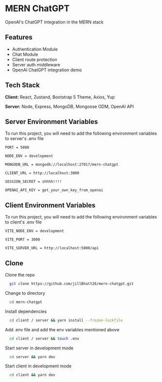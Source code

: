 # MERN ChatGPT

OpenAI's ChatGPT integration in the MERN stack

## Features

-   Authentication Module
-   Chat Module
-   Client route protection
-   Server auth middleware
-   OpenAI ChatGPT integration demo

## Tech Stack

**Client:** React, Zustand, Bootstrap 5 Theme, Axios, Yup

**Server:** Node, Express, MongoDB, Mongoose ODM, OpenAI API

## Server Environment Variables

To run this project, you will need to add the following environment variables to server's .env file

`PORT = 5000`

`NODE_ENV = development`

`MONGODB_URL = mongodb://localhost:27017/mern-chatgpt`

`CLIENT_URL = http://localhost:3000`

`SESSION_SECRET = shhhh!!!!`

`OPENAI_API_KEY = get_your_own_key_from_openai`

## Client Environment Variables

To run this project, you will need to add the following environment variables to client's .env file

`VITE_NODE_ENV = development`

`VITE_PORT = 3000`

`VITE_SERVER_URL = http://localhost:5000/api`

## Clone

Clone the repo

```bash
  git clone https://github.com/jillBhatt26/mern-chatgpt.git
```

Change to directory

```bash
  cd mern-chatgpt
```

Install dependencies

```bash
  cd client / server && yarn install --frozen-lockfile
```

Add .env file and add the env variables mentioned above

```bash
  cd client / server && touch .env
```

Start server in development mode

```bash
  cd server && yarn dev
```

Start client in development mode

```bash
  cd client && yarn dev
```

